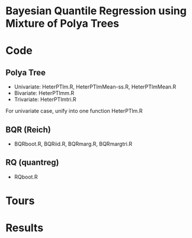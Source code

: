 Bayesian Quantile Regression using Mixture of Polya Trees
=========================================================

# Code #

## Polya Tree ##

- Univariate: HeterPTlm.R, HeterPTlmMean-ss.R, HeterPTlmMean.R
- Bivariate: HeterPTlmm.R
- Trivariate: HeterPTlmtri.R

For univariate case, unify into one function HeterPTlm.R

## BQR (Reich) ##

- BQRboot.R, BQRiid.R, BQRmarg.R, BQRmargtri.R

## RQ (quantreg) ##

- RQboot.R

# Tours #

# Results #
